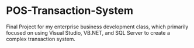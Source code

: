 # POS-Transaction-System
Final Project for my enterprise business development class, which primarily focused on using Visual Studio, VB.NET, and SQL Server to create a complex transaction system. 
